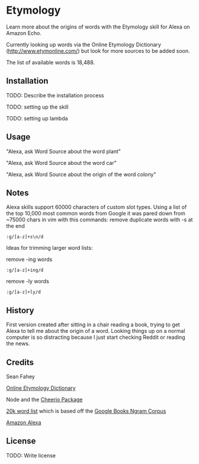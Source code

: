 # Etymology

Learn more about the origins of words with the Etymology skill for Alexa on Amazon Echo.

Currently looking up words via the Online Etymology Dictionary (http://www.etymonline.com/) but look for more sources to be added soon.

The list of available words is 18,488.

## Installation

TODO: Describe the installation process

TODO: setting up the skill

TODO: setting up lambda

## Usage

"Alexa, ask Word Source about the word plant"

"Alexa, ask Word Source about the word car"

"Alexa, ask Word Source about the origin of the word colony"

## Notes

Alexa skills support 60000 characters of custom slot types. Using a list of the top 10,000 most common words from Google it was pared down from ~75000 chars in vim with this commands:
remove duplicate words with -s at the end

`:g/[a-z]+s\n/d`

Ideas for trimming larger word lists:

remove -ing words

`:g/[a-z]+ing/d`

remove -ly words

`:g/[a-z]+ly/d`

## History

First version created after sitting in a chair reading a book, trying to get Alexa to tell me about the origin of a word. Looking things up on a normal computer is so distracting because I just start checking Reddit or reading the news.

## Credits

Sean Fahey

[Online Etymology Dictionary](http://www.etymonline.com/)

Node and the [Cheerio Package](https://www.npmjs.com/package/cheerio)

[20k word list](https://github.com/first20hours/google-10000-english) which is based off the [Google Books Ngram Corpus](https://storage.googleapis.com/books/ngrams/books/datasetsv2.html)

[Amazon Alexa](https://developer.amazon.com/public/solutions/alexa)

## License

TODO: Write license